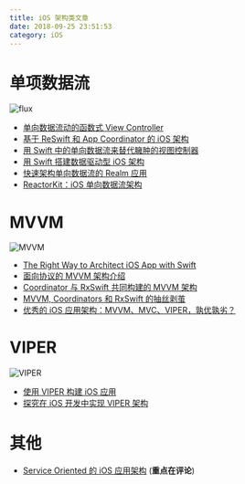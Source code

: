 ```yaml
---
title: iOS 架构类文章
date: 2018-09-25 23:51:53
category: iOS
---
```


# 单项数据流

![flux](https://facebook.github.io/flux/img/flux-simple-f8-diagram-with-client-action-1300w.png)

- [单向数据流动的函数式 View Controller](https://onevcat.com/2017/07/state-based-viewcontroller/)
- [基于 ReSwift 和 App Coordinator 的 iOS 架构](http://www.infoq.com/cn/articles/ios-arch-based-on-reswift-and-app-coordinator)
- [用 Swift 中的单向数据流来替代臃肿的视图控制器](https://news.realm.io/cn/news/benji-encz-unidirectional-data-flow-swift/)
- [用 Swift 搭建数据驱动型 iOS 架构](http://www.mrpeak.cn/blog/swift-dda/)
- [快速架构单向数据流的 Realm 应用](https://news.realm.io/cn/news/unidirectional-data-flow-in-swift/)
- [ReactorKit：iOS 单向数据流架构](http://www.infoq.com/cn/news/2017/05/ReactorKit-iOS-data-flow-danxian)

# MVVM

![MVVM](https://objccn.io/images/issues//issue-13/mvvm.png)

- [The Right Way to Architect iOS App with Swift
  ](http://limboy.me/tech/2017/06/22/the-right-way-to-ios-architecture.html)
- [面向协议的 MVVM 架构介绍](https://news.realm.io/cn/news/doios-natasha-murashev-protocol-oriented-mvvm/)
- [Coordinator 与 RxSwift 共同构建的 MVVM 架构](https://news.realm.io/cn/news/mobilization-lukasz-mroz-mvvm-coordinators-rxswift/)
- [MVVM, Coordinators 和 RxSwift 的抽丝剥茧](https://juejin.im/post/59acf7dcf265da24722fe6a1)
- [优秀的 iOS 应用架构：MVVM、MVC、VIPER，孰优孰劣？](https://news.realm.io/cn/news/krzysztof-zablocki-mDevCamp-ios-architecture-mvvm-mvc-viper/)

# VIPER

![VIPER](https://objccn.io/images/issues/issue-13/2014-06-07-viper-wireframe.png)

- [使用 VIPER 构建 iOS 应用](https://objccn.io/issue-13-5/)
- [探究在 iOS 开发中实现 VIPER 架构](https://github.com/TangentW/TanVIPER)

# 其他

- [Service Oriented 的 iOS 应用架构](http://tech.glowing.com/cn/service-oriented-ios-architecture/) (**重点在评论**)
